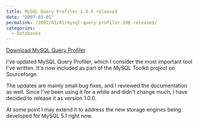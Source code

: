 ```yaml
---
title: MySQL Query Profiler 1.0.0 released
date: "2007-03-01"
permalink: /2007/03/01/mysql-query-profiler-100-released/
categories:
  - Databases
---
```

<p class="download">
  <a href="http://code.google.com/p/maatkit">Download MySQL Query Profiler</a>
</p>

I've updated MySQL Query Profiler, which I consider the most important tool I've written. It's now included as part of the MySQL Toolkit project on Sourceforge.

The updates are mainly small bug fixes, and I reviewed the documentation as well. Since I've been using it for a while and didn't change much, I have decided to release it as version 1.0.0.

At some point I may extend it to address the new storage engines being developed for MySQL 5.1 right now.
